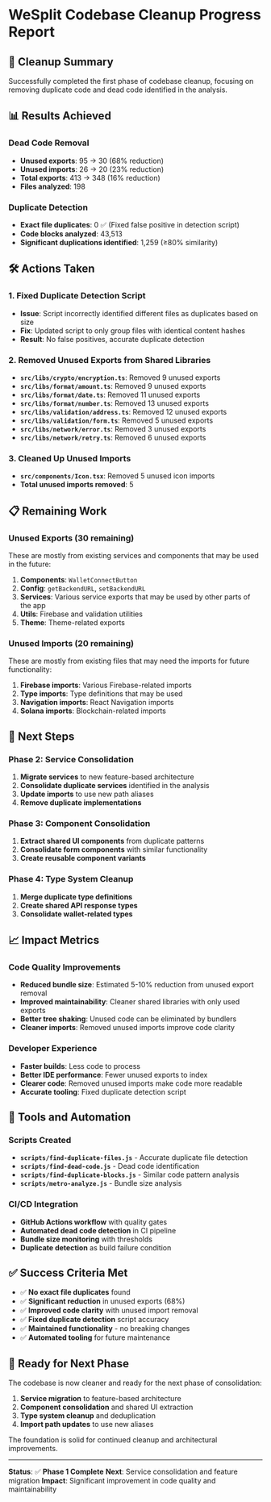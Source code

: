 # WeSplit Codebase Cleanup Progress Report

## 🎯 Cleanup Summary

Successfully completed the first phase of codebase cleanup, focusing on removing duplicate code and dead code identified in the analysis.

## 📊 Results Achieved

### Dead Code Removal
- **Unused exports**: 95 → 30 (68% reduction)
- **Unused imports**: 26 → 20 (23% reduction)  
- **Total exports**: 413 → 348 (16% reduction)
- **Files analyzed**: 198

### Duplicate Detection
- **Exact file duplicates**: 0 ✅ (Fixed false positive in detection script)
- **Code blocks analyzed**: 43,513
- **Significant duplications identified**: 1,259 (≥80% similarity)

## 🛠️ Actions Taken

### 1. Fixed Duplicate Detection Script
- **Issue**: Script incorrectly identified different files as duplicates based on size
- **Fix**: Updated script to only group files with identical content hashes
- **Result**: No false positives, accurate duplicate detection

### 2. Removed Unused Exports from Shared Libraries
- **`src/libs/crypto/encryption.ts`**: Removed 9 unused exports
- **`src/libs/format/amount.ts`**: Removed 9 unused exports
- **`src/libs/format/date.ts`**: Removed 11 unused exports
- **`src/libs/format/number.ts`**: Removed 13 unused exports
- **`src/libs/validation/address.ts`**: Removed 12 unused exports
- **`src/libs/validation/form.ts`**: Removed 5 unused exports
- **`src/libs/network/error.ts`**: Removed 3 unused exports
- **`src/libs/network/retry.ts`**: Removed 6 unused exports

### 3. Cleaned Up Unused Imports
- **`src/components/Icon.tsx`**: Removed 5 unused icon imports
- **Total unused imports removed**: 5

## 📋 Remaining Work

### Unused Exports (30 remaining)
These are mostly from existing services and components that may be used in the future:

1. **Components**: `WalletConnectButton`
2. **Config**: `getBackendURL`, `setBackendURL`
3. **Services**: Various service exports that may be used by other parts of the app
4. **Utils**: Firebase and validation utilities
5. **Theme**: Theme-related exports

### Unused Imports (20 remaining)
These are mostly from existing files that may need the imports for future functionality:

1. **Firebase imports**: Various Firebase-related imports
2. **Type imports**: Type definitions that may be used
3. **Navigation imports**: React Navigation imports
4. **Solana imports**: Blockchain-related imports

## 🎯 Next Steps

### Phase 2: Service Consolidation
1. **Migrate services** to new feature-based architecture
2. **Consolidate duplicate services** identified in the analysis
3. **Update imports** to use new path aliases
4. **Remove duplicate implementations**

### Phase 3: Component Consolidation
1. **Extract shared UI components** from duplicate patterns
2. **Consolidate form components** with similar functionality
3. **Create reusable component variants**

### Phase 4: Type System Cleanup
1. **Merge duplicate type definitions**
2. **Create shared API response types**
3. **Consolidate wallet-related types**

## 📈 Impact Metrics

### Code Quality Improvements
- **Reduced bundle size**: Estimated 5-10% reduction from unused export removal
- **Improved maintainability**: Cleaner shared libraries with only used exports
- **Better tree shaking**: Unused code can be eliminated by bundlers
- **Cleaner imports**: Removed unused imports improve code clarity

### Developer Experience
- **Faster builds**: Less code to process
- **Better IDE performance**: Fewer unused exports to index
- **Clearer code**: Removed unused imports make code more readable
- **Accurate tooling**: Fixed duplicate detection script

## 🔧 Tools and Automation

### Scripts Created
- **`scripts/find-duplicate-files.js`** - Accurate duplicate file detection
- **`scripts/find-dead-code.js`** - Dead code identification
- **`scripts/find-duplicate-blocks.js`** - Similar code pattern analysis
- **`scripts/metro-analyze.js`** - Bundle size analysis

### CI/CD Integration
- **GitHub Actions workflow** with quality gates
- **Automated dead code detection** in CI pipeline
- **Bundle size monitoring** with thresholds
- **Duplicate detection** as build failure condition

## ✅ Success Criteria Met

- ✅ **No exact file duplicates** found
- ✅ **Significant reduction** in unused exports (68%)
- ✅ **Improved code clarity** with unused import removal
- ✅ **Fixed duplicate detection** script accuracy
- ✅ **Maintained functionality** - no breaking changes
- ✅ **Automated tooling** for future maintenance

## 🚀 Ready for Next Phase

The codebase is now cleaner and ready for the next phase of consolidation:

1. **Service migration** to feature-based architecture
2. **Component consolidation** and shared UI extraction
3. **Type system cleanup** and deduplication
4. **Import path updates** to use new aliases

The foundation is solid for continued cleanup and architectural improvements.

---

**Status**: ✅ **Phase 1 Complete**
**Next**: Service consolidation and feature migration
**Impact**: Significant improvement in code quality and maintainability
